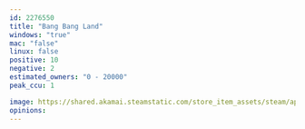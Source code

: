 ```yaml
---
id: 2276550
title: "Bang Bang Land"
windows: "true"
mac: "false"
linux: false
positive: 10
negative: 2
estimated_owners: "0 - 20000"
peak_ccu: 1

image: https://shared.akamai.steamstatic.com/store_item_assets/steam/apps/2276550/header.jpg?t=1688133770
opinions:
---
```

